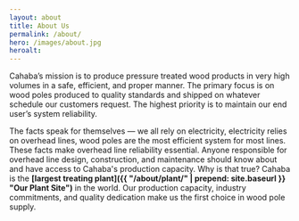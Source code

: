 ```yaml
---
layout: about
title: About Us
permalink: /about/
hero: /images/about.jpg
heroalt: 
---
```


Cahaba’s mission is to produce pressure treated wood products in very high volumes in a safe, efficient, and proper manner. The primary focus is on wood poles produced to quality standards and shipped on whatever schedule our customers request. The highest priority is to maintain our end user’s system reliability.

The facts speak for themselves — we all rely on electricity, electricity relies on overhead lines, wood poles are the most efficient system for most lines. These facts make overhead line reliability essential. Anyone responsible for overhead line design, construction, and maintenance should know about and have access to Cahaba's production capacity. Why is that true? Cahaba is the **[largest treating plant]({{ "/about/plant/" | prepend: site.baseurl }} "Our Plant Site")** in the world. Our production capacity, industry commitments, and quality dedication make us the first choice in wood pole supply.
